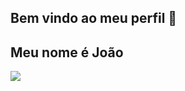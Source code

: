 ## Bem vindo ao meu perfil 🖤


## Meu nome é João



  ![](https://media.tenor.com/0lpLxamATjwAAAAM/akatsuki-spongebob.gif)
